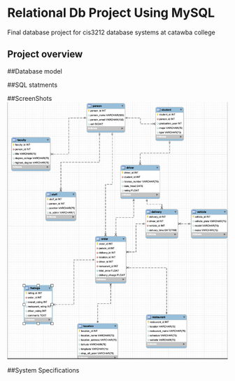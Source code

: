 # Relational Db Project Using MySQL
Final database project for cis3212 database systems at catawba college
## Project overview 

##Database model 

##SQL statments

##ScreenShots
<img src="ERD_Diagram.png">

##System Specifications
